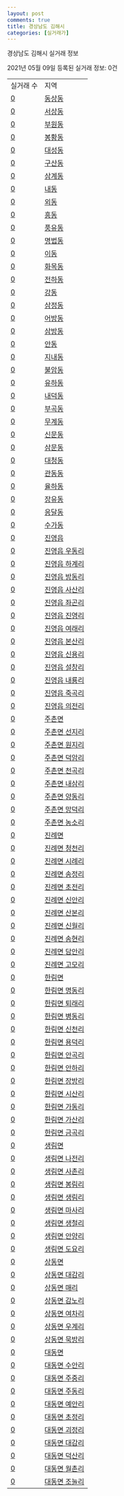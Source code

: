 ```yaml
---
layout: post
comments: true
title: 경상남도 김해시
categories: [실거래가]
---
```


경상남도 김해시 실거래 정보

2021년 05월 09일 등록된 실거래 정보: 0건


<table>
  <tr>
    <td>실거래 수</td>
    <td>지역</td>
  </tr>

  
  <tr>
    <td><a href="4825010100.html">0</a></td>
    <td><a href="4825010100.html">동상동</a></td>
  </tr>
    

  <tr>
    <td><a href="4825010200.html">0</a></td>
    <td><a href="4825010200.html">서상동</a></td>
  </tr>
    

  <tr>
    <td><a href="4825010300.html">0</a></td>
    <td><a href="4825010300.html">부원동</a></td>
  </tr>
    

  <tr>
    <td><a href="4825010400.html">0</a></td>
    <td><a href="4825010400.html">봉황동</a></td>
  </tr>
    

  <tr>
    <td><a href="4825010500.html">0</a></td>
    <td><a href="4825010500.html">대성동</a></td>
  </tr>
    

  <tr>
    <td><a href="4825010600.html">0</a></td>
    <td><a href="4825010600.html">구산동</a></td>
  </tr>
    

  <tr>
    <td><a href="4825010700.html">0</a></td>
    <td><a href="4825010700.html">삼계동</a></td>
  </tr>
    

  <tr>
    <td><a href="4825010800.html">0</a></td>
    <td><a href="4825010800.html">내동</a></td>
  </tr>
    

  <tr>
    <td><a href="4825010900.html">0</a></td>
    <td><a href="4825010900.html">외동</a></td>
  </tr>
    

  <tr>
    <td><a href="4825011000.html">0</a></td>
    <td><a href="4825011000.html">흥동</a></td>
  </tr>
    

  <tr>
    <td><a href="4825011100.html">0</a></td>
    <td><a href="4825011100.html">풍유동</a></td>
  </tr>
    

  <tr>
    <td><a href="4825011200.html">0</a></td>
    <td><a href="4825011200.html">명법동</a></td>
  </tr>
    

  <tr>
    <td><a href="4825011300.html">0</a></td>
    <td><a href="4825011300.html">이동</a></td>
  </tr>
    

  <tr>
    <td><a href="4825011400.html">0</a></td>
    <td><a href="4825011400.html">화목동</a></td>
  </tr>
    

  <tr>
    <td><a href="4825011500.html">0</a></td>
    <td><a href="4825011500.html">전하동</a></td>
  </tr>
    

  <tr>
    <td><a href="4825011600.html">0</a></td>
    <td><a href="4825011600.html">강동</a></td>
  </tr>
    

  <tr>
    <td><a href="4825011700.html">0</a></td>
    <td><a href="4825011700.html">삼정동</a></td>
  </tr>
    

  <tr>
    <td><a href="4825011800.html">0</a></td>
    <td><a href="4825011800.html">어방동</a></td>
  </tr>
    

  <tr>
    <td><a href="4825011900.html">0</a></td>
    <td><a href="4825011900.html">삼방동</a></td>
  </tr>
    

  <tr>
    <td><a href="4825012000.html">0</a></td>
    <td><a href="4825012000.html">안동</a></td>
  </tr>
    

  <tr>
    <td><a href="4825012100.html">0</a></td>
    <td><a href="4825012100.html">지내동</a></td>
  </tr>
    

  <tr>
    <td><a href="4825012200.html">0</a></td>
    <td><a href="4825012200.html">불암동</a></td>
  </tr>
    

  <tr>
    <td><a href="4825012300.html">0</a></td>
    <td><a href="4825012300.html">유하동</a></td>
  </tr>
    

  <tr>
    <td><a href="4825012400.html">0</a></td>
    <td><a href="4825012400.html">내덕동</a></td>
  </tr>
    

  <tr>
    <td><a href="4825012500.html">0</a></td>
    <td><a href="4825012500.html">부곡동</a></td>
  </tr>
    

  <tr>
    <td><a href="4825012600.html">0</a></td>
    <td><a href="4825012600.html">무계동</a></td>
  </tr>
    

  <tr>
    <td><a href="4825012700.html">0</a></td>
    <td><a href="4825012700.html">신문동</a></td>
  </tr>
    

  <tr>
    <td><a href="4825012800.html">0</a></td>
    <td><a href="4825012800.html">삼문동</a></td>
  </tr>
    

  <tr>
    <td><a href="4825012900.html">0</a></td>
    <td><a href="4825012900.html">대청동</a></td>
  </tr>
    

  <tr>
    <td><a href="4825013000.html">0</a></td>
    <td><a href="4825013000.html">관동동</a></td>
  </tr>
    

  <tr>
    <td><a href="4825013100.html">0</a></td>
    <td><a href="4825013100.html">율하동</a></td>
  </tr>
    

  <tr>
    <td><a href="4825013200.html">0</a></td>
    <td><a href="4825013200.html">장유동</a></td>
  </tr>
    

  <tr>
    <td><a href="4825013300.html">0</a></td>
    <td><a href="4825013300.html">응달동</a></td>
  </tr>
    

  <tr>
    <td><a href="4825013400.html">0</a></td>
    <td><a href="4825013400.html">수가동</a></td>
  </tr>
    

  <tr>
    <td><a href="4825025000.html">0</a></td>
    <td><a href="4825025000.html">진영읍</a></td>
  </tr>
    

  <tr>
    <td><a href="4825025021.html">0</a></td>
    <td><a href="4825025021.html">진영읍 우동리</a></td>
  </tr>
    

  <tr>
    <td><a href="4825025022.html">0</a></td>
    <td><a href="4825025022.html">진영읍 하계리</a></td>
  </tr>
    

  <tr>
    <td><a href="4825025023.html">0</a></td>
    <td><a href="4825025023.html">진영읍 방동리</a></td>
  </tr>
    

  <tr>
    <td><a href="4825025024.html">0</a></td>
    <td><a href="4825025024.html">진영읍 사산리</a></td>
  </tr>
    

  <tr>
    <td><a href="4825025025.html">0</a></td>
    <td><a href="4825025025.html">진영읍 좌곤리</a></td>
  </tr>
    

  <tr>
    <td><a href="4825025026.html">0</a></td>
    <td><a href="4825025026.html">진영읍 진영리</a></td>
  </tr>
    

  <tr>
    <td><a href="4825025027.html">0</a></td>
    <td><a href="4825025027.html">진영읍 여래리</a></td>
  </tr>
    

  <tr>
    <td><a href="4825025028.html">0</a></td>
    <td><a href="4825025028.html">진영읍 본산리</a></td>
  </tr>
    

  <tr>
    <td><a href="4825025029.html">0</a></td>
    <td><a href="4825025029.html">진영읍 신용리</a></td>
  </tr>
    

  <tr>
    <td><a href="4825025030.html">0</a></td>
    <td><a href="4825025030.html">진영읍 설창리</a></td>
  </tr>
    

  <tr>
    <td><a href="4825025031.html">0</a></td>
    <td><a href="4825025031.html">진영읍 내룡리</a></td>
  </tr>
    

  <tr>
    <td><a href="4825025032.html">0</a></td>
    <td><a href="4825025032.html">진영읍 죽곡리</a></td>
  </tr>
    

  <tr>
    <td><a href="4825025033.html">0</a></td>
    <td><a href="4825025033.html">진영읍 의전리</a></td>
  </tr>
    

  <tr>
    <td><a href="4825032000.html">0</a></td>
    <td><a href="4825032000.html">주촌면</a></td>
  </tr>
    

  <tr>
    <td><a href="4825032021.html">0</a></td>
    <td><a href="4825032021.html">주촌면 선지리</a></td>
  </tr>
    

  <tr>
    <td><a href="4825032022.html">0</a></td>
    <td><a href="4825032022.html">주촌면 원지리</a></td>
  </tr>
    

  <tr>
    <td><a href="4825032023.html">0</a></td>
    <td><a href="4825032023.html">주촌면 덕암리</a></td>
  </tr>
    

  <tr>
    <td><a href="4825032024.html">0</a></td>
    <td><a href="4825032024.html">주촌면 천곡리</a></td>
  </tr>
    

  <tr>
    <td><a href="4825032025.html">0</a></td>
    <td><a href="4825032025.html">주촌면 내삼리</a></td>
  </tr>
    

  <tr>
    <td><a href="4825032026.html">0</a></td>
    <td><a href="4825032026.html">주촌면 양동리</a></td>
  </tr>
    

  <tr>
    <td><a href="4825032027.html">0</a></td>
    <td><a href="4825032027.html">주촌면 망덕리</a></td>
  </tr>
    

  <tr>
    <td><a href="4825032028.html">0</a></td>
    <td><a href="4825032028.html">주촌면 농소리</a></td>
  </tr>
    

  <tr>
    <td><a href="4825033000.html">0</a></td>
    <td><a href="4825033000.html">진례면</a></td>
  </tr>
    

  <tr>
    <td><a href="4825033021.html">0</a></td>
    <td><a href="4825033021.html">진례면 청천리</a></td>
  </tr>
    

  <tr>
    <td><a href="4825033022.html">0</a></td>
    <td><a href="4825033022.html">진례면 시례리</a></td>
  </tr>
    

  <tr>
    <td><a href="4825033023.html">0</a></td>
    <td><a href="4825033023.html">진례면 송정리</a></td>
  </tr>
    

  <tr>
    <td><a href="4825033024.html">0</a></td>
    <td><a href="4825033024.html">진례면 초전리</a></td>
  </tr>
    

  <tr>
    <td><a href="4825033025.html">0</a></td>
    <td><a href="4825033025.html">진례면 신안리</a></td>
  </tr>
    

  <tr>
    <td><a href="4825033026.html">0</a></td>
    <td><a href="4825033026.html">진례면 산본리</a></td>
  </tr>
    

  <tr>
    <td><a href="4825033027.html">0</a></td>
    <td><a href="4825033027.html">진례면 신월리</a></td>
  </tr>
    

  <tr>
    <td><a href="4825033028.html">0</a></td>
    <td><a href="4825033028.html">진례면 송현리</a></td>
  </tr>
    

  <tr>
    <td><a href="4825033029.html">0</a></td>
    <td><a href="4825033029.html">진례면 담안리</a></td>
  </tr>
    

  <tr>
    <td><a href="4825033030.html">0</a></td>
    <td><a href="4825033030.html">진례면 고모리</a></td>
  </tr>
    

  <tr>
    <td><a href="4825034000.html">0</a></td>
    <td><a href="4825034000.html">한림면</a></td>
  </tr>
    

  <tr>
    <td><a href="4825034021.html">0</a></td>
    <td><a href="4825034021.html">한림면 명동리</a></td>
  </tr>
    

  <tr>
    <td><a href="4825034022.html">0</a></td>
    <td><a href="4825034022.html">한림면 퇴래리</a></td>
  </tr>
    

  <tr>
    <td><a href="4825034023.html">0</a></td>
    <td><a href="4825034023.html">한림면 병동리</a></td>
  </tr>
    

  <tr>
    <td><a href="4825034024.html">0</a></td>
    <td><a href="4825034024.html">한림면 신천리</a></td>
  </tr>
    

  <tr>
    <td><a href="4825034025.html">0</a></td>
    <td><a href="4825034025.html">한림면 용덕리</a></td>
  </tr>
    

  <tr>
    <td><a href="4825034026.html">0</a></td>
    <td><a href="4825034026.html">한림면 안곡리</a></td>
  </tr>
    

  <tr>
    <td><a href="4825034027.html">0</a></td>
    <td><a href="4825034027.html">한림면 안하리</a></td>
  </tr>
    

  <tr>
    <td><a href="4825034028.html">0</a></td>
    <td><a href="4825034028.html">한림면 장방리</a></td>
  </tr>
    

  <tr>
    <td><a href="4825034029.html">0</a></td>
    <td><a href="4825034029.html">한림면 시산리</a></td>
  </tr>
    

  <tr>
    <td><a href="4825034030.html">0</a></td>
    <td><a href="4825034030.html">한림면 가동리</a></td>
  </tr>
    

  <tr>
    <td><a href="4825034031.html">0</a></td>
    <td><a href="4825034031.html">한림면 가산리</a></td>
  </tr>
    

  <tr>
    <td><a href="4825034032.html">0</a></td>
    <td><a href="4825034032.html">한림면 금곡리</a></td>
  </tr>
    

  <tr>
    <td><a href="4825035000.html">0</a></td>
    <td><a href="4825035000.html">생림면</a></td>
  </tr>
    

  <tr>
    <td><a href="4825035021.html">0</a></td>
    <td><a href="4825035021.html">생림면 나전리</a></td>
  </tr>
    

  <tr>
    <td><a href="4825035022.html">0</a></td>
    <td><a href="4825035022.html">생림면 사촌리</a></td>
  </tr>
    

  <tr>
    <td><a href="4825035023.html">0</a></td>
    <td><a href="4825035023.html">생림면 봉림리</a></td>
  </tr>
    

  <tr>
    <td><a href="4825035024.html">0</a></td>
    <td><a href="4825035024.html">생림면 생림리</a></td>
  </tr>
    

  <tr>
    <td><a href="4825035025.html">0</a></td>
    <td><a href="4825035025.html">생림면 마사리</a></td>
  </tr>
    

  <tr>
    <td><a href="4825035026.html">0</a></td>
    <td><a href="4825035026.html">생림면 생철리</a></td>
  </tr>
    

  <tr>
    <td><a href="4825035027.html">0</a></td>
    <td><a href="4825035027.html">생림면 안양리</a></td>
  </tr>
    

  <tr>
    <td><a href="4825035028.html">0</a></td>
    <td><a href="4825035028.html">생림면 도요리</a></td>
  </tr>
    

  <tr>
    <td><a href="4825036000.html">0</a></td>
    <td><a href="4825036000.html">상동면</a></td>
  </tr>
    

  <tr>
    <td><a href="4825036021.html">0</a></td>
    <td><a href="4825036021.html">상동면 대감리</a></td>
  </tr>
    

  <tr>
    <td><a href="4825036022.html">0</a></td>
    <td><a href="4825036022.html">상동면 매리</a></td>
  </tr>
    

  <tr>
    <td><a href="4825036023.html">0</a></td>
    <td><a href="4825036023.html">상동면 감노리</a></td>
  </tr>
    

  <tr>
    <td><a href="4825036024.html">0</a></td>
    <td><a href="4825036024.html">상동면 여차리</a></td>
  </tr>
    

  <tr>
    <td><a href="4825036025.html">0</a></td>
    <td><a href="4825036025.html">상동면 우계리</a></td>
  </tr>
    

  <tr>
    <td><a href="4825036026.html">0</a></td>
    <td><a href="4825036026.html">상동면 묵방리</a></td>
  </tr>
    

  <tr>
    <td><a href="4825037000.html">0</a></td>
    <td><a href="4825037000.html">대동면</a></td>
  </tr>
    

  <tr>
    <td><a href="4825037021.html">0</a></td>
    <td><a href="4825037021.html">대동면 수안리</a></td>
  </tr>
    

  <tr>
    <td><a href="4825037022.html">0</a></td>
    <td><a href="4825037022.html">대동면 주중리</a></td>
  </tr>
    

  <tr>
    <td><a href="4825037023.html">0</a></td>
    <td><a href="4825037023.html">대동면 주동리</a></td>
  </tr>
    

  <tr>
    <td><a href="4825037024.html">0</a></td>
    <td><a href="4825037024.html">대동면 예안리</a></td>
  </tr>
    

  <tr>
    <td><a href="4825037025.html">0</a></td>
    <td><a href="4825037025.html">대동면 초정리</a></td>
  </tr>
    

  <tr>
    <td><a href="4825037026.html">0</a></td>
    <td><a href="4825037026.html">대동면 괴정리</a></td>
  </tr>
    

  <tr>
    <td><a href="4825037027.html">0</a></td>
    <td><a href="4825037027.html">대동면 대감리</a></td>
  </tr>
    

  <tr>
    <td><a href="4825037028.html">0</a></td>
    <td><a href="4825037028.html">대동면 덕산리</a></td>
  </tr>
    

  <tr>
    <td><a href="4825037029.html">0</a></td>
    <td><a href="4825037029.html">대동면 월촌리</a></td>
  </tr>
    

  <tr>
    <td><a href="4825037030.html">0</a></td>
    <td><a href="4825037030.html">대동면 조눌리</a></td>
  </tr>
    


</table>
    